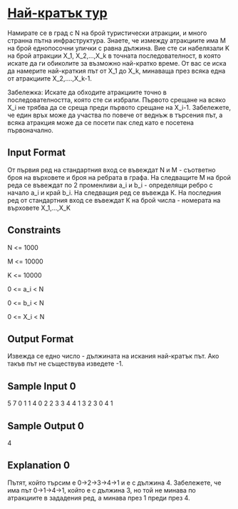 # [Най-кратък тур](https://hackerrank.com/contests/sda-2019-2020-exam-2e3nr4rr/challenges/shortest-tour)

Намирате се в град с N на брой туристически атракции, и много странна пътна инфраструктура. Знаете, че измежду атракциите има M на брой еднопосочни улички с равна дължина. Вие сте си набелязали K на брой атракции X_1, X_2,...,X_k в точната последователност, в която искате да ги обиколите за възможно най-кратко време. От вас се иска да намерите най-краткия път от X_1 до X_k, минаваща през всяка една от атракциите X_2,....,X_k-1.

Забележка: Искате да обходите атракциите точно в последователността, която сте си избрали. Първото срещане на всяко X_i не трябва да се среща преди първото срещане на X_i-1. Забележете, че един връх може да участва по повече от веднъж в търсения път, а всяка атракция може да се посети пак след като е посетена първоначално.

## Input Format

От първия ред на стандартния вход се въвеждат N и М - съответно броя на върховете и броя на ребрата в графа. На следващите М на брой реда се въвеждат по 2 променливи a_i и b_i - определящи ребро с начало a_i и край b_i. На следващия ред се въвежда К. На последния ред от стандартния вход се въвеждат К на брой числа - номерата на върховете X_1,...,X_K

## Constraints

N <= 1000

M <= 10000

K <= 10000

0 <= a_i < N

0 <= b_i < N

0 <= X_i < N

## Output Format

Извежда се едно число - дължината на искания най-кратък път. Ако такъв път не съществува изведете -1.

## Sample Input 0

5 7
0 1
1 4
0 2
2 3
3 4
4 1
3 2
3
0 4 1

## Sample Output 0

4

## Explanation 0

Пътят, който търсим е 0->2->3->4->1 и е с дължина 4. Забележете, че има път 0->1->4->1, който е с дължина 3, но той не минава по атракциите в зададения ред, а минава през 1 преди през 4.
